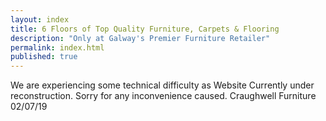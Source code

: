 ```yaml
---
layout: index
title: 6 Floors of Top Quality Furniture, Carpets & Flooring
description: "Only at Galway's Premier Furniture Retailer"
permalink: index.html
published: true
---
```



We are experiencing some technical difficulty as Website Currently under reconstruction.  Sorry for any inconvenience caused.  Craughwell Furniture 02/07/19
